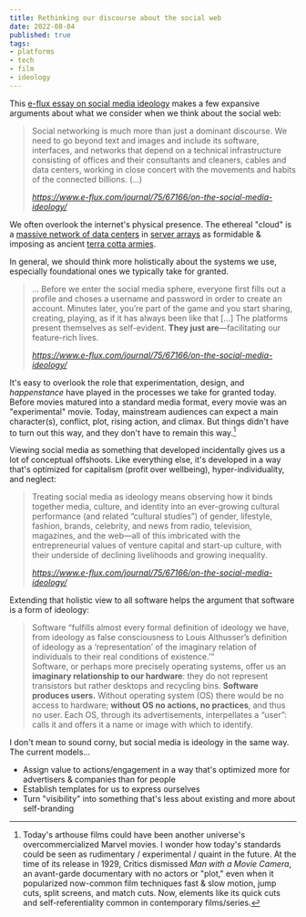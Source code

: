 ```yaml
---
title: Rethinking our discourse about the social web
date: 2022-08-04
published: true
tags:
- platforms
- tech
- film
- ideology
---
```

This [e-flux essay on social media ideology](https://www.e-flux.com/journal/75/67166/on-the-social-media-ideology/) makes a few expansive arguments about what we consider when we think about the social web:
<blockquote class="quoteback" darkmode="" data-title="On the Social Media Ideology - Journal #75" data-author="Geert Lovink - e-flux" cite="https://www.e-flux.com/journal/75/67166/on-the-social-media-ideology/">
<p>Social networking is much more than just a dominant discourse. We need to go beyond text and images and include its software, interfaces, and networks that depend on a technical infrastructure consisting of offices and their consultants and cleaners, cables and data centers, working in close concert with the movements and habits of the connected billions. (...)</p>
<footer><cite><a href="https://www.e-flux.com/journal/75/67166/on-the-social-media-ideology/" target="_blank">https://www.e-flux.com/journal/75/67166/on-the-social-media-ideology/</a></cite></footer>
</blockquote>

We often overlook the internet's physical presence. The ethereal "cloud" is a [massive network of data centers](https://www.theatlantic.com/technology/archive/2016/01/amazon-web-services-data-center/423147/) in [server arrays](https://duckduckgo.com/?q=internet+server+rooms&iar=images&iax=images&ia=images) as formidable & imposing as ancient [terra cotta armies](https://duckduckgo.com/?q=terra+cotta+armies&iax=images&ia=images). 

In general, we should think more holistically about the systems we use, especially foundational ones we typically take for granted.
<blockquote class="quoteback" darkmode="" data-title="On the Social Media Ideology - Journal #75" data-author="Geert Lovink - e-flux" cite="https://www.e-flux.com/journal/75/67166/on-the-social-media-ideology/">
<p>… Before we enter the social media sphere, everyone first fills out a profile and choses a username and password in order to create an account. Minutes later, you’re part of the game and you start sharing, creating, playing, as if it has always been like that [...] The platforms present themselves as self-evident. <strong>They just are</strong>—facilitating our feature-rich lives.</p>
<footer><cite><a href="https://www.e-flux.com/journal/75/67166/on-the-social-media-ideology/" target="_blank">https://www.e-flux.com/journal/75/67166/on-the-social-media-ideology/</a></cite></footer>
</blockquote>


It's easy to overlook the role that experimentation, design, and *happenstance* have played in the processes we take for granted today. Before movies matured into a standard media format, every movie was an "experimental" movie. Today, mainstream audiences can expect a main character(s), conflict, plot, rising action, and climax. But things didn't have to turn out this way, and they don't have to remain this way.[^1]  

Viewing social media as something that developed incidentally gives us a lot of conceptual offshoots. Like everything else, it's developed in a way that's optimized for capitalism (profit over wellbeing), hyper-individuality, and neglect:
<blockquote class="quoteback" darkmode="" data-title="On the Social Media Ideology - Journal #75" data-author="Geert Lovink - e-flux" cite="https://www.e-flux.com/journal/75/67166/on-the-social-media-ideology/">
<p>Treating social media as ideology means observing how it binds together media, culture, and identity into an ever-growing cultural performance (and related “cultural studies”) of gender, lifestyle, fashion, brands, celebrity, and news from radio, television, magazines, and the web—all of this imbricated with the entrepreneurial values of venture capital and start-up culture, with their underside of declining livelihoods and growing inequality.</p>
<footer><cite><a href="https://www.e-flux.com/journal/75/67166/on-the-social-media-ideology/" target="_blank">https://www.e-flux.com/journal/75/67166/on-the-social-media-ideology/</a></cite></footer>
</blockquote>

Extending that holistic view to all software helps the argument that software is a form of ideology:
<blockquote class="quoteback" darkmode="" data-title="On the Social Media Ideology - Journal #75" data-author="Geert Lovink - e-flux" cite="https://www.e-flux.com/journal/75/67166/on-the-social-media-ideology/">
<p>Software “fulfills almost every formal definition of ideology we have, from ideology as false consciousness to Louis Althusser’s definition of ideology as a ‘representation’ of the imaginary relation of individuals to their real conditions of existence.’”<br />
Software, or perhaps more precisely operating systems, offer us an <strong>imaginary relationship to our hardware</strong>: they do not represent transistors but rather desktops and recycling bins. <strong>Software produces users.</strong> Without operating system (OS) there would be no access to hardware; <strong>without OS no actions, no practices</strong>, and thus no user. Each OS, through its advertisements, interpellates a “user”: calls it and offers it a name or image with which to identify.</p>
<footer><cite><a href="" target="_blank"></a></cite></footer>
</blockquote>

I don't mean to sound corny, but social media is ideology in the same way. The current models…
- Assign value to actions/engagement in a way that's optimized more for advertisers & companies than for people
- Establish templates for us to express ourselves
- Turn "visibility" into something that's less about existing and more about self-branding

[^1]: Today's arthouse films could have been another universe's overcommercialized Marvel movies. I wonder how today's standards could be seen as rudimentary / experimental / quaint in the future. At the time of its release in 1929, Critics dismissed *Man with a Movie Camera*, an avant-garde documentary with no actors or "plot," even when it popularized now-common film techniques fast & slow motion, jump cuts, split screens, and match cuts. Now, elements like its quick cuts and self-referentiality common in contemporary films/series.
